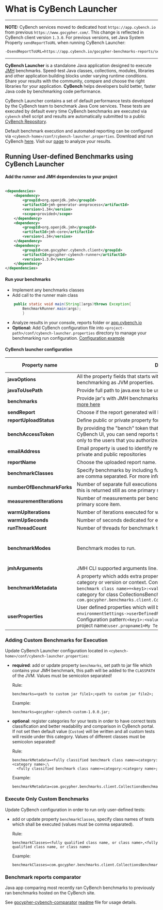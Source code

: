 # What is CyBench Launcher

-----------------------
**NOTE:** CyBench services moved to dedicated host `https://app.cybench.io` from previous `https://www.gocypher.com/`. 
This change is reflected in CyBench client version `1.3.0`. For previous versions, set Java System Property 
`sendReportToURL` when running CyBench Launcher:
```cmd
-DsendReportToURL=https://app.cybench.io/gocypher-benchmarks-reports/services/v1/reports/report
```
-----------------------

**CyBench Launcher** is a standalone Java application designed to
execute [JMH](https://openjdk.java.net/projects/code-tools/jmh/) benchmarks. Speed-test Java classes, collections,
modules, libraries and other application building blocks under varying runtime conditions. Share your results with the
community, compare and choose the right libraries for your application.
**CyBench** helps developers build better, faster Java code by benchmarking code performance.

CyBench Launcher contains a set of default performance tests developed by the CyBench team to benchmark Java Core
services. These tests are executed by default every time CyBench benchmarks are executed via `cybench` shell script and
results are automatically submitted to a public [CyBench Repository](https://app.cybench.io).

Default benchmark execution and automated reporting can be configured via 
`<cybench-home>/conf/cybench-launcher.properties`. Download and run CyBench 
[here](https://github.com/K2NIO/cybench-java-benchmarks/releases). Visit our [page](https://app.cybench.io) to analyze 
your results.

## Running User-defined Benchmarks using CyBench Launcher

#### Add the runner and JMH dependencies to your project

```xml

<dependencies>
    <dependency>
        <groupId>org.openjdk.jmh</groupId>
        <artifactId>jmh-generator-annprocess</artifactId>
        <version>1.34</version>
        <scope>provided</scope>
    </dependency>
    <dependency>
        <groupId>org.openjdk.jmh</groupId>
        <artifactId>jmh-core</artifactId>
        <version>1.34</version>
    </dependency>
    <dependency>
        <groupId>com.gocypher.cybench.client</groupId>
        <artifactId>gocypher-cybench-runner</artifactId>
        <version>1.3.0</version>
    </dependency>
</dependencies>
```

#### Run your benchmarks

- Implement any benchmarks classes
- Add call to the runner main class

```java
    public static void main(String[]args)throws Exception{
        BenchmarkRunner.main(args);
        }
```

- Analyze results in your console, reports folder or [app.cybench.io](https://app.cybench.io/cybench/)
- **Optional:** Add CyBench configuration file into `<project-path>/conf/cybench-launcher.properties` directory to
  manage your benchmarking run
  configuration. [Configuration example](https://github.com/K2NIO/gocypher-cybench-java/blob/master/gocypher-cybench-client/gocypher-cybench-runner/src/main/resources/cybench-launcher.properties)

#### CyBench launcher configuration

| Property name | Description | Default value |
| ------------- |-------------| -----:|
| **javaOptions** | All the property fields that starts with name javaOptions will be used while benchmarking as JVM properties. | - |
| **javaToUsePath** | Provide full path to java.exe to be used e.g. `D:/jdk180_162/bin/java.exe` | - |
| **benchmarks** | Provide jar's with JMH benchmarks which shall be executed with CyBench. [more here](#adding-custom-benchmarks-for-execution)| - |
| **sendReport** | Choose if the report generated will be automatically uploaded. (true/false) | true |
| **reportUploadStatus** | Define public or private property for the uploaded report visibility. | public |
| **benchAccessToken** | By providing the "bench" token that you get after creating a workspace in CyBench UI, you can send reports to your private directory, which will be visible only to the users that you authorize. | - |
| **emailAddress** | Email property is used to identify report sender while sending reports to both private and public repositories | - |
| **reportName** | Choose the uploaded report name. E.g. | - |
| **benchmarkClasses** | Specify benchmarks by including fully qualified benchmark class names which are comma separated. For more information [more here](#execute-only-custom-benchmarks)| - |
| **numberOfBenchmarkForks** | Number of separate full executions of a benchmark (warm up+measurement), this is returned still as one primary score item. | 1 |
| **measurementIterations** | Number of measurements per benchmark operation, this is returned still as one primary score item. | 5 |
| **warmUpIterations** | Number of iterations executed for warm up. | 1 |
| **warmUpSeconds** | Number of seconds dedicated for each warm up iteration. | 5 |
| **runThreadCount** | Number of threads for benchmark test execution. | 1 |
| **benchmarkModes** | Benchmark modes to run. | `All`, or ones defined by annotation |
| **jmhArguments** | JMH CLI supported arguments line. See [JMH Command line options](https://github.com/guozheng/jmh-tutorial/blob/master/README.md#jmh-command-line-options) for details| - |
| **benchmarkMetadata** | A property which adds extra properties to the benchmarks report such as category or version or context. Configuration pattern is `<fully qualified benchmark class name>=<key1>:<value1>;<key2>:<value2>`. Example which adds category for class CollectionsBenchmarks: `com.gocypher.benchmarks.client.CollectionsBenchmarks=category:Collections;`   | - |
| **userProperties** | User defined properties which will be added to benchmarks report section `environmentSettings->userDefinedProperties` as key/value strings. Configuration pattern:`<key1>:<value1>;<key2>:<value2>`. Example which adds a project name:`user.propname1=My Test Project;` | - |

### Adding Custom Benchmarks for Execution

Update CyBench Launcher configuration located in `<cybench-home>/conf/cybench-launcher.properties`:

* __required__: add or update property `benchmarks`, set path to jar file which contains your JMH benchmark, this path
  will be added to the
  `CLASSPATH` of the JVM. Values must be semicolon separated!

  Rule:
    ```properties
    benchmarks=<path to custom jar file1>;<path to custom jar file2>;
    ```

  Example:
    ```properties
    benchmarks=gocypher-cybench-custom-1.0.0.jar;
    ```

* __optional__: register categories for your tests in order to have correct tests classification and better readability
  and comparison in CyBench portal. If not set then default value (`Custom`) will be written and all custom tests will
  reside under this category. Values of different classes must be semicolon separated!

  Rule:
    ```properties
    benchmarkMetadata=<fully classified benchmark class name>=category:<category name>;\
      <fully classified benchmark class name>=category:<category name>;
    ```

  Example:
    ```properties
    benchmarkMetadata=com.gocypher.benchmarks.client.CollectionsBenchmarks=category:Collections;
    ```

### Execute Only Custom Benchmarks

Update CyBench configuration in order to run only user-defined tests:

* add or update property `benchmarkClasses`, specify class names of tests which shall be executed (values must be comma
  separated).

  Rule:
    ```properties
    benchmarkClasses=<fully qualified class name, or class name>,<fully qualified class name, or class name>
    ```
  Example:
    ```properties
    benchmarkClasses=com.gocypher.benchmarks.client.CollectionsBenchmarks,NumberBenchmarks
    ```

### Benchmark reports comparator

Java app comparing most recently ran CyBench benchmarks to previously ran benchmarks hosted on the CyBench site.

See [gocypher-cybench-comparator](gocypher-cybench-client/gocypher-cybench-comparator) [readme](gocypher-cybench-client/gocypher-cybench-comparator/README.md)
file for usage details.
